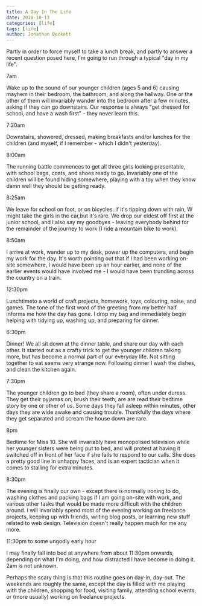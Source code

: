 ```yaml
---
title: A Day In The Life
date: 2010-10-13
categories: [life]
tags: [life]
author: Jonathan Beckett
---
```


Partly in order to force myself to take a lunch break, and partly to answer a recent question posed here, I'm going to run through a typical "day in my life".

7am

Wake up to the sound of our younger children (ages 5 and 6) causing mayhem in their bedroom, the bathroom, and along the hallway. One or the other of them will invariably wander into the bedroom after a few minutes, asking if they can go downstairs. Our response is always "get dressed for school, and have a wash first" - they never learn this.

7:20am

Downstairs, showered, dressed, making breakfasts and/or lunches for the children (and myself, if I remember - which I didn't yesterday).

8:00am

The running battle commences to get all three girls looking presentable, with school bags, coats, and shoes ready to go. Invariably one of the children will be found hiding somewhere, playing with a toy when they know damn well they should be getting ready.

8:25am

We leave for school on foot, or on bicycles. If it's tipping down with rain, W might take the girls in the car,but it's rare. We drop our eldest off first at the junior school, and I also say my goodbyes - leaving everybody behind for the remainder of the journey to work (I ride a mountain bike to work).

8:50am

I arrive at work, wander up to my desk, power up the computers, and begin my work for the day. It's worth pointing out that if I had been working on-site somewhere, I would have been up an hour earlier, and none of the earlier events would have involved me - I would have been trundling across the country on a train.

12:30pm

Lunchtimeto a world of craft projects, homework, toys, colouring, noise, and games. The tone of the first word of the greeting from my better half informs me how the day has gone. I drop my bag and immediately begin helping with tidying up, washing up, and preparing for dinner.

6:30pm

Dinner! We all sit down at the dinner table, and share our day with each other. It started out as a crafty trick to get the younger children talking more, but has become a normal part of our everyday life. Not sitting together to eat seems very strange now. Following dinner I wash the dishes, and clean the kitchen again.

7:30pm

The younger children go to bed (they share a room), often under duress. They get their pyjamas on, brush their teeth, are are read their bedtime story by one or other of us. Some days they fall asleep within minutes, other days they are wide awake and causing trouble. Thankfully the days where they get separated and scream the house down are rare.

8pm

Bedtime for Miss 10. She will invariably have monopolised television while her younger sisters were being put to bed, and will protest at having it switched off in front of her face if she fails to respond to our calls. She does a pretty good line in unhappy faces, and is an expert tactician when it comes to stalling for extra minutes.

8:30pm

The evening is finally our own - except there is normally ironing to do, washing clothes and packing bags if I am going on-site with work, and various other tasks that would be made more difficult with the children around. I will invariably spend most of the evening working on freelance projects, keeping up with friends, writing blog posts, or learning new stuff related to web design. Television doesn't really happen much for me any more.

11:30pm to some ungodly early hour

I may finally fall into bed at anywhere from about 11:30pm onwards, depending on what I'm doing, and how distracted I have become in doing it. 2am is not unknown.

Perhaps the scary thing is that this routine goes on day-in, day-out. The weekends are roughly the same, except the day is filled with me playing with the children, shopping for food, visiting family, attending school events, or (more usually) working on freelance projects.